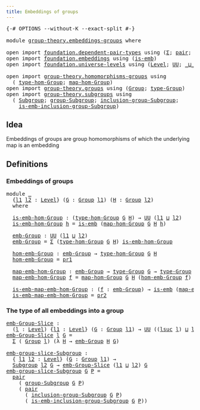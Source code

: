 ```yaml
---
title: Embeddings of groups
---
```


<pre class="Agda"><a id="46" class="Symbol">{-#</a> <a id="50" class="Keyword">OPTIONS</a> <a id="58" class="Pragma">--without-K</a> <a id="70" class="Pragma">--exact-split</a> <a id="84" class="Symbol">#-}</a>

<a id="89" class="Keyword">module</a> <a id="96" href="group-theory.embeddings-groups.html" class="Module">group-theory.embeddings-groups</a> <a id="127" class="Keyword">where</a>

<a id="134" class="Keyword">open</a> <a id="139" class="Keyword">import</a> <a id="146" href="foundation.dependent-pair-types.html" class="Module">foundation.dependent-pair-types</a> <a id="178" class="Keyword">using</a> <a id="184" class="Symbol">(</a><a id="185" href="foundation-core.dependent-pair-types.html#515" class="Record">Σ</a><a id="186" class="Symbol">;</a> <a id="188" href="foundation-core.dependent-pair-types.html#588" class="InductiveConstructor">pair</a><a id="192" class="Symbol">;</a> <a id="194" href="foundation-core.dependent-pair-types.html#605" class="Field">pr1</a><a id="197" class="Symbol">;</a> <a id="199" href="foundation-core.dependent-pair-types.html#617" class="Field">pr2</a><a id="202" class="Symbol">)</a>
<a id="204" class="Keyword">open</a> <a id="209" class="Keyword">import</a> <a id="216" href="foundation.embeddings.html" class="Module">foundation.embeddings</a> <a id="238" class="Keyword">using</a> <a id="244" class="Symbol">(</a><a id="245" href="foundation-core.embeddings.html#992" class="Function">is-emb</a><a id="251" class="Symbol">)</a>
<a id="253" class="Keyword">open</a> <a id="258" class="Keyword">import</a> <a id="265" href="foundation.universe-levels.html" class="Module">foundation.universe-levels</a> <a id="292" class="Keyword">using</a> <a id="298" class="Symbol">(</a><a id="299" href="Agda.Primitive.html#597" class="Postulate">Level</a><a id="304" class="Symbol">;</a> <a id="306" href="foundation-core.universe-levels.html#235" class="Primitive">UU</a><a id="308" class="Symbol">;</a> <a id="310" href="Agda.Primitive.html#810" class="Primitive Operator">_⊔_</a><a id="313" class="Symbol">;</a> <a id="315" href="Agda.Primitive.html#780" class="Primitive">lsuc</a><a id="319" class="Symbol">)</a>

<a id="322" class="Keyword">open</a> <a id="327" class="Keyword">import</a> <a id="334" href="group-theory.homomorphisms-groups.html" class="Module">group-theory.homomorphisms-groups</a> <a id="368" class="Keyword">using</a>
  <a id="376" class="Symbol">(</a> <a id="378" href="group-theory.homomorphisms-groups.html#1635" class="Function">type-hom-Group</a><a id="392" class="Symbol">;</a> <a id="394" href="group-theory.homomorphisms-groups.html#1764" class="Function">map-hom-Group</a><a id="407" class="Symbol">)</a>
<a id="409" class="Keyword">open</a> <a id="414" class="Keyword">import</a> <a id="421" href="group-theory.groups.html" class="Module">group-theory.groups</a> <a id="441" class="Keyword">using</a> <a id="447" class="Symbol">(</a><a id="448" href="group-theory.groups.html#2481" class="Function">Group</a><a id="453" class="Symbol">;</a> <a id="455" href="group-theory.groups.html#2724" class="Function">type-Group</a><a id="465" class="Symbol">)</a>
<a id="467" class="Keyword">open</a> <a id="472" class="Keyword">import</a> <a id="479" href="group-theory.subgroups.html" class="Module">group-theory.subgroups</a> <a id="502" class="Keyword">using</a>
  <a id="510" class="Symbol">(</a> <a id="512" href="group-theory.subgroups.html#4522" class="Function">Subgroup</a><a id="520" class="Symbol">;</a> <a id="522" href="group-theory.subgroups.html#8945" class="Function">group-Subgroup</a><a id="536" class="Symbol">;</a> <a id="538" href="group-theory.subgroups.html#10200" class="Function">inclusion-group-Subgroup</a><a id="562" class="Symbol">;</a>
    <a id="568" href="group-theory.subgroups.html#6364" class="Function">is-emb-inclusion-group-Subgroup</a><a id="599" class="Symbol">)</a>
</pre>
## Idea

Embeddings of groups are group homomorphisms of which the underlying map is an embedding

## Definitions

### Embeddings of groups

<pre class="Agda"><a id="755" class="Keyword">module</a> <a id="762" href="group-theory.embeddings-groups.html#762" class="Module">_</a>
  <a id="766" class="Symbol">{</a><a id="767" href="group-theory.embeddings-groups.html#767" class="Bound">l1</a> <a id="770" href="group-theory.embeddings-groups.html#770" class="Bound">l2</a> <a id="773" class="Symbol">:</a> <a id="775" href="Agda.Primitive.html#597" class="Postulate">Level</a><a id="780" class="Symbol">}</a> <a id="782" class="Symbol">(</a><a id="783" href="group-theory.embeddings-groups.html#783" class="Bound">G</a> <a id="785" class="Symbol">:</a> <a id="787" href="group-theory.groups.html#2481" class="Function">Group</a> <a id="793" href="group-theory.embeddings-groups.html#767" class="Bound">l1</a><a id="795" class="Symbol">)</a> <a id="797" class="Symbol">(</a><a id="798" href="group-theory.embeddings-groups.html#798" class="Bound">H</a> <a id="800" class="Symbol">:</a> <a id="802" href="group-theory.groups.html#2481" class="Function">Group</a> <a id="808" href="group-theory.embeddings-groups.html#770" class="Bound">l2</a><a id="810" class="Symbol">)</a>
  <a id="814" class="Keyword">where</a>

  <a id="823" href="group-theory.embeddings-groups.html#823" class="Function">is-emb-hom-Group</a> <a id="840" class="Symbol">:</a> <a id="842" class="Symbol">(</a><a id="843" href="group-theory.homomorphisms-groups.html#1635" class="Function">type-hom-Group</a> <a id="858" href="group-theory.embeddings-groups.html#783" class="Bound">G</a> <a id="860" href="group-theory.embeddings-groups.html#798" class="Bound">H</a><a id="861" class="Symbol">)</a> <a id="863" class="Symbol">→</a> <a id="865" href="foundation-core.universe-levels.html#235" class="Primitive">UU</a> <a id="868" class="Symbol">(</a><a id="869" href="group-theory.embeddings-groups.html#767" class="Bound">l1</a> <a id="872" href="Agda.Primitive.html#810" class="Primitive Operator">⊔</a> <a id="874" href="group-theory.embeddings-groups.html#770" class="Bound">l2</a><a id="876" class="Symbol">)</a>
  <a id="880" href="group-theory.embeddings-groups.html#823" class="Function">is-emb-hom-Group</a> <a id="897" href="group-theory.embeddings-groups.html#897" class="Bound">h</a> <a id="899" class="Symbol">=</a> <a id="901" href="foundation-core.embeddings.html#992" class="Function">is-emb</a> <a id="908" class="Symbol">(</a><a id="909" href="group-theory.homomorphisms-groups.html#1764" class="Function">map-hom-Group</a> <a id="923" href="group-theory.embeddings-groups.html#783" class="Bound">G</a> <a id="925" href="group-theory.embeddings-groups.html#798" class="Bound">H</a> <a id="927" href="group-theory.embeddings-groups.html#897" class="Bound">h</a><a id="928" class="Symbol">)</a>

  <a id="933" href="group-theory.embeddings-groups.html#933" class="Function">emb-Group</a> <a id="943" class="Symbol">:</a> <a id="945" href="foundation-core.universe-levels.html#235" class="Primitive">UU</a> <a id="948" class="Symbol">(</a><a id="949" href="group-theory.embeddings-groups.html#767" class="Bound">l1</a> <a id="952" href="Agda.Primitive.html#810" class="Primitive Operator">⊔</a> <a id="954" href="group-theory.embeddings-groups.html#770" class="Bound">l2</a><a id="956" class="Symbol">)</a>
  <a id="960" href="group-theory.embeddings-groups.html#933" class="Function">emb-Group</a> <a id="970" class="Symbol">=</a> <a id="972" href="foundation-core.dependent-pair-types.html#515" class="Record">Σ</a> <a id="974" class="Symbol">(</a><a id="975" href="group-theory.homomorphisms-groups.html#1635" class="Function">type-hom-Group</a> <a id="990" href="group-theory.embeddings-groups.html#783" class="Bound">G</a> <a id="992" href="group-theory.embeddings-groups.html#798" class="Bound">H</a><a id="993" class="Symbol">)</a> <a id="995" href="group-theory.embeddings-groups.html#823" class="Function">is-emb-hom-Group</a>

  <a id="1015" href="group-theory.embeddings-groups.html#1015" class="Function">hom-emb-Group</a> <a id="1029" class="Symbol">:</a> <a id="1031" href="group-theory.embeddings-groups.html#933" class="Function">emb-Group</a> <a id="1041" class="Symbol">→</a> <a id="1043" href="group-theory.homomorphisms-groups.html#1635" class="Function">type-hom-Group</a> <a id="1058" href="group-theory.embeddings-groups.html#783" class="Bound">G</a> <a id="1060" href="group-theory.embeddings-groups.html#798" class="Bound">H</a>
  <a id="1064" href="group-theory.embeddings-groups.html#1015" class="Function">hom-emb-Group</a> <a id="1078" class="Symbol">=</a> <a id="1080" href="foundation-core.dependent-pair-types.html#605" class="Field">pr1</a>

  <a id="1087" href="group-theory.embeddings-groups.html#1087" class="Function">map-emb-hom-Group</a> <a id="1105" class="Symbol">:</a> <a id="1107" href="group-theory.embeddings-groups.html#933" class="Function">emb-Group</a> <a id="1117" class="Symbol">→</a> <a id="1119" href="group-theory.groups.html#2724" class="Function">type-Group</a> <a id="1130" href="group-theory.embeddings-groups.html#783" class="Bound">G</a> <a id="1132" class="Symbol">→</a> <a id="1134" href="group-theory.groups.html#2724" class="Function">type-Group</a> <a id="1145" href="group-theory.embeddings-groups.html#798" class="Bound">H</a>
  <a id="1149" href="group-theory.embeddings-groups.html#1087" class="Function">map-emb-hom-Group</a> <a id="1167" href="group-theory.embeddings-groups.html#1167" class="Bound">f</a> <a id="1169" class="Symbol">=</a> <a id="1171" href="group-theory.homomorphisms-groups.html#1764" class="Function">map-hom-Group</a> <a id="1185" href="group-theory.embeddings-groups.html#783" class="Bound">G</a> <a id="1187" href="group-theory.embeddings-groups.html#798" class="Bound">H</a> <a id="1189" class="Symbol">(</a><a id="1190" href="group-theory.embeddings-groups.html#1015" class="Function">hom-emb-Group</a> <a id="1204" href="group-theory.embeddings-groups.html#1167" class="Bound">f</a><a id="1205" class="Symbol">)</a>

  <a id="1210" href="group-theory.embeddings-groups.html#1210" class="Function">is-emb-map-emb-hom-Group</a> <a id="1235" class="Symbol">:</a> <a id="1237" class="Symbol">(</a><a id="1238" href="group-theory.embeddings-groups.html#1238" class="Bound">f</a> <a id="1240" class="Symbol">:</a> <a id="1242" href="group-theory.embeddings-groups.html#933" class="Function">emb-Group</a><a id="1251" class="Symbol">)</a> <a id="1253" class="Symbol">→</a> <a id="1255" href="foundation-core.embeddings.html#992" class="Function">is-emb</a> <a id="1262" class="Symbol">(</a><a id="1263" href="group-theory.embeddings-groups.html#1087" class="Function">map-emb-hom-Group</a> <a id="1281" href="group-theory.embeddings-groups.html#1238" class="Bound">f</a><a id="1282" class="Symbol">)</a>
  <a id="1286" href="group-theory.embeddings-groups.html#1210" class="Function">is-emb-map-emb-hom-Group</a> <a id="1311" class="Symbol">=</a> <a id="1313" href="foundation-core.dependent-pair-types.html#617" class="Field">pr2</a>
</pre>
### The type of all embeddings into a group

<pre class="Agda"><a id="emb-Group-Slice"></a><a id="1375" href="group-theory.embeddings-groups.html#1375" class="Function">emb-Group-Slice</a> <a id="1391" class="Symbol">:</a>
  <a id="1395" class="Symbol">(</a><a id="1396" href="group-theory.embeddings-groups.html#1396" class="Bound">l</a> <a id="1398" class="Symbol">:</a> <a id="1400" href="Agda.Primitive.html#597" class="Postulate">Level</a><a id="1405" class="Symbol">)</a> <a id="1407" class="Symbol">{</a><a id="1408" href="group-theory.embeddings-groups.html#1408" class="Bound">l1</a> <a id="1411" class="Symbol">:</a> <a id="1413" href="Agda.Primitive.html#597" class="Postulate">Level</a><a id="1418" class="Symbol">}</a> <a id="1420" class="Symbol">(</a><a id="1421" href="group-theory.embeddings-groups.html#1421" class="Bound">G</a> <a id="1423" class="Symbol">:</a> <a id="1425" href="group-theory.groups.html#2481" class="Function">Group</a> <a id="1431" href="group-theory.embeddings-groups.html#1408" class="Bound">l1</a><a id="1433" class="Symbol">)</a> <a id="1435" class="Symbol">→</a> <a id="1437" href="foundation-core.universe-levels.html#235" class="Primitive">UU</a> <a id="1440" class="Symbol">((</a><a id="1442" href="Agda.Primitive.html#780" class="Primitive">lsuc</a> <a id="1447" href="group-theory.embeddings-groups.html#1396" class="Bound">l</a><a id="1448" class="Symbol">)</a> <a id="1450" href="Agda.Primitive.html#810" class="Primitive Operator">⊔</a> <a id="1452" href="group-theory.embeddings-groups.html#1408" class="Bound">l1</a><a id="1454" class="Symbol">)</a>
<a id="1456" href="group-theory.embeddings-groups.html#1375" class="Function">emb-Group-Slice</a> <a id="1472" href="group-theory.embeddings-groups.html#1472" class="Bound">l</a> <a id="1474" href="group-theory.embeddings-groups.html#1474" class="Bound">G</a> <a id="1476" class="Symbol">=</a>
  <a id="1480" href="foundation-core.dependent-pair-types.html#515" class="Record">Σ</a> <a id="1482" class="Symbol">(</a> <a id="1484" href="group-theory.groups.html#2481" class="Function">Group</a> <a id="1490" href="group-theory.embeddings-groups.html#1472" class="Bound">l</a><a id="1491" class="Symbol">)</a> <a id="1493" class="Symbol">(λ</a> <a id="1496" href="group-theory.embeddings-groups.html#1496" class="Bound">H</a> <a id="1498" class="Symbol">→</a> <a id="1500" href="group-theory.embeddings-groups.html#933" class="Function">emb-Group</a> <a id="1510" href="group-theory.embeddings-groups.html#1496" class="Bound">H</a> <a id="1512" href="group-theory.embeddings-groups.html#1474" class="Bound">G</a><a id="1513" class="Symbol">)</a>

<a id="emb-group-slice-Subgroup"></a><a id="1516" href="group-theory.embeddings-groups.html#1516" class="Function">emb-group-slice-Subgroup</a> <a id="1541" class="Symbol">:</a>
  <a id="1545" class="Symbol">{</a> <a id="1547" href="group-theory.embeddings-groups.html#1547" class="Bound">l1</a> <a id="1550" href="group-theory.embeddings-groups.html#1550" class="Bound">l2</a> <a id="1553" class="Symbol">:</a> <a id="1555" href="Agda.Primitive.html#597" class="Postulate">Level</a><a id="1560" class="Symbol">}</a> <a id="1562" class="Symbol">(</a><a id="1563" href="group-theory.embeddings-groups.html#1563" class="Bound">G</a> <a id="1565" class="Symbol">:</a> <a id="1567" href="group-theory.groups.html#2481" class="Function">Group</a> <a id="1573" href="group-theory.embeddings-groups.html#1547" class="Bound">l1</a><a id="1575" class="Symbol">)</a> <a id="1577" class="Symbol">→</a>
  <a id="1581" href="group-theory.subgroups.html#4522" class="Function">Subgroup</a> <a id="1590" href="group-theory.embeddings-groups.html#1550" class="Bound">l2</a> <a id="1593" href="group-theory.embeddings-groups.html#1563" class="Bound">G</a> <a id="1595" class="Symbol">→</a> <a id="1597" href="group-theory.embeddings-groups.html#1375" class="Function">emb-Group-Slice</a> <a id="1613" class="Symbol">(</a><a id="1614" href="group-theory.embeddings-groups.html#1547" class="Bound">l1</a> <a id="1617" href="Agda.Primitive.html#810" class="Primitive Operator">⊔</a> <a id="1619" href="group-theory.embeddings-groups.html#1550" class="Bound">l2</a><a id="1621" class="Symbol">)</a> <a id="1623" href="group-theory.embeddings-groups.html#1563" class="Bound">G</a>
<a id="1625" href="group-theory.embeddings-groups.html#1516" class="Function">emb-group-slice-Subgroup</a> <a id="1650" href="group-theory.embeddings-groups.html#1650" class="Bound">G</a> <a id="1652" href="group-theory.embeddings-groups.html#1652" class="Bound">P</a> <a id="1654" class="Symbol">=</a>
  <a id="1658" href="foundation-core.dependent-pair-types.html#588" class="InductiveConstructor">pair</a>
    <a id="1667" class="Symbol">(</a> <a id="1669" href="group-theory.subgroups.html#8945" class="Function">group-Subgroup</a> <a id="1684" href="group-theory.embeddings-groups.html#1650" class="Bound">G</a> <a id="1686" href="group-theory.embeddings-groups.html#1652" class="Bound">P</a><a id="1687" class="Symbol">)</a>
    <a id="1693" class="Symbol">(</a> <a id="1695" href="foundation-core.dependent-pair-types.html#588" class="InductiveConstructor">pair</a>
      <a id="1706" class="Symbol">(</a> <a id="1708" href="group-theory.subgroups.html#10200" class="Function">inclusion-group-Subgroup</a> <a id="1733" href="group-theory.embeddings-groups.html#1650" class="Bound">G</a> <a id="1735" href="group-theory.embeddings-groups.html#1652" class="Bound">P</a><a id="1736" class="Symbol">)</a>
      <a id="1744" class="Symbol">(</a> <a id="1746" href="group-theory.subgroups.html#6364" class="Function">is-emb-inclusion-group-Subgroup</a> <a id="1778" href="group-theory.embeddings-groups.html#1650" class="Bound">G</a> <a id="1780" href="group-theory.embeddings-groups.html#1652" class="Bound">P</a><a id="1781" class="Symbol">))</a>
</pre>
